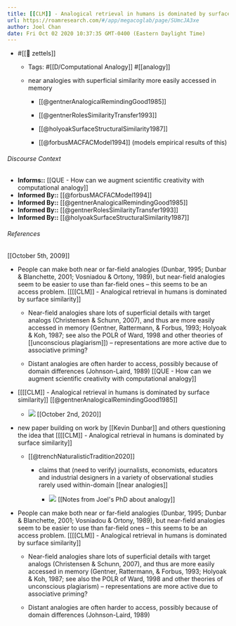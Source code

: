```yaml
---
title: [[CLM]] - Analogical retrieval in humans is dominated by surface similarity
url: https://roamresearch.com/#/app/megacoglab/page/SUmcJA3xe
author: Joel Chan
date: Fri Oct 02 2020 10:37:35 GMT-0400 (Eastern Daylight Time)
---
```


- #[[🌲 zettels]]

    - Tags: #[[D/Computational Analogy]] #[[analogy]]

    - near analogies with superficial similarity more easily accessed in memory

        - [[@gentnerAnalogicalRemindingGood1985]]

        - [[@gentnerRolesSimilarityTransfer1993]]

        - [[@holyoakSurfaceStructuralSimilarity1987]]

        - [[@forbusMACFACModel1994]] (models empirical results of this)

###### Discourse Context

- **Informs::** [[QUE - How can we augment scientific creativity with computational analogy]]
- **Informed By::** [[@forbusMACFACModel1994]]
- **Informed By::** [[@gentnerAnalogicalRemindingGood1985]]
- **Informed By::** [[@gentnerRolesSimilarityTransfer1993]]
- **Informed By::** [[@holyoakSurfaceStructuralSimilarity1987]]

###### References

[[October 5th, 2009]]

- People can make both near or far-field analogies (Dunbar, 1995; Dunbar & Blanchette, 2001; Vosniadou & Ortony, 1989), but near-field analogies seem to be easier to use than far-field ones – this seems to be an access problem. [[[[CLM]] - Analogical retrieval in humans is dominated by surface similarity]]

    - Near-field analogies share lots of superficial details with target analogs (Christensen & Schunn, 2007), and thus are more easily accessed in memory (Gentner, Rattermann, & Forbus, 1993; Holyoak & Koh, 1987; see also the POLR of Ward, 1998 and other theories of [[unconscious plagiarism]]) – representations are more active due to associative priming?

    - Distant analogies are often harder to access, possibly because of domain differences (Johnson-Laird, 1989)
[[QUE - How can we augment scientific creativity with computational analogy]]

- [[[[CLM]] - Analogical retrieval in humans is dominated by surface similarity]] [[@gentnerAnalogicalRemindingGood1985]]

    - ![](https://firebasestorage.googleapis.com/v0/b/firescript-577a2.appspot.com/o/imgs%2Fapp%2Fmegacoglab%2FO5kmmXtt-d.png?alt=media&token=0ed35b29-10c3-4304-b35d-2687537c808f)
[[October 2nd, 2020]]

- new paper building on work by [[Kevin Dunbar]] and others questioning the idea that [[[[CLM]] - Analogical retrieval in humans is dominated by surface similarity]]

    - [[@trenchNaturalisticTradition2020]]

        - claims that (need to verify) journalists, economists, educators and industrial designers in a variety of observational studies rarely used within-domain [[near analogies]]

            - ![](https://firebasestorage.googleapis.com/v0/b/firescript-577a2.appspot.com/o/imgs%2Fapp%2Fmegacoglab%2FJyMoVkPqV1.png?alt=media&token=4bf88ce3-1099-4562-a9ea-eba12cc5415c)
[[Notes from Joel's PhD about analogy]]

- People can make both near or far-field analogies (Dunbar, 1995; Dunbar & Blanchette, 2001; Vosniadou & Ortony, 1989), but near-field analogies seem to be easier to use than far-field ones – this seems to be an access problem. [[[[CLM]] - Analogical retrieval in humans is dominated by surface similarity]]

    - Near-field analogies share lots of superficial details with target analogs (Christensen & Schunn, 2007), and thus are more easily accessed in memory (Gentner, Rattermann, & Forbus, 1993; Holyoak & Koh, 1987; see also the POLR of Ward, 1998 and other theories of unconscious plagiarism) – representations are more active due to associative priming?

    - Distant analogies are often harder to access, possibly because of domain differences (Johnson-Laird, 1989)
